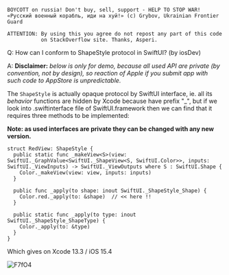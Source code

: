 ```
BOYCOTT on russia! Don't buy, sell, support - HELP TO STOP WAR!
«Русский военный корабль, иди на хуй!» (c) Grybov, Ukrainian Frontier Guard

ATTENTION: By using this you agree do not repost any part of this code
           on StackOverflow site. Thanks, Asperi.
```

Q: How can I conform to ShapeStyle protocol in SwiftUI? (by iosDev)

A: **Disclaimer:** *below is only for demo, because all used API are private (by convention, not by design), so reaction of Apple if you submit app with such code to AppStore is unpredictable.*

The `ShapeStyle` is actually opaque protocol by SwiftUI interface, ie. all its *behavior* functions are hidden by Xcode because have prefix "_", but if we look into .swiftinterface file of SwiftUI.framework then we can find that it requires three methods to be implemented:

**Note: as used interfaces are private they can be changed with any new version.**

```
struct RedView: ShapeStyle {
  public static func _makeView<S>(view: SwiftUI._GraphValue<SwiftUI._ShapeView<S, SwiftUI.Color>>, inputs: SwiftUI._ViewInputs) -> SwiftUI._ViewOutputs where S : SwiftUI.Shape {
	Color._makeView(view: view, inputs: inputs)
  }

  public func _apply(to shape: inout SwiftUI._ShapeStyle_Shape) {
	Color.red._apply(to: &shape)  // << here !!
  }

  public static func _apply(to type: inout SwiftUI._ShapeStyle_ShapeType) {
	Color._apply(to: &type)
  }
}
```

Which gives on Xcode 13.3 / iOS 15.4

![F7fO4](https://user-images.githubusercontent.com/62171579/165888697-38effbf9-0f5d-41f7-895a-2e44990faba0.png)
